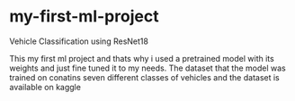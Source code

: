 # my-first-ml-project
Vehicle Classification using ResNet18

This my first ml project and thats why i used a pretrained model with its weights and just fine tuned it to my needs. The dataset that the model was trained on conatins seven different classes of vehicles and the dataset is available on kaggle
